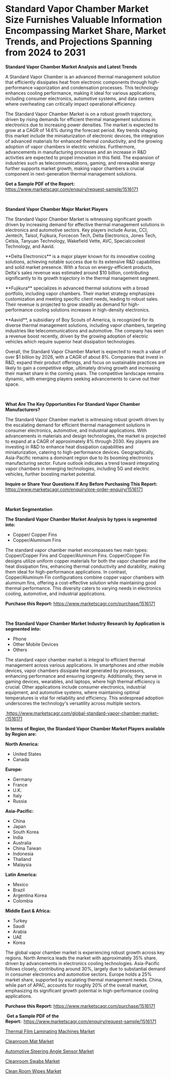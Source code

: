 <p><h1>Standard Vapor Chamber Market Size Furnishes Valuable Information Encompassing Market Share, Market Trends, and Projections Spanning from 2024 to 2031</h1></p><p><strong>Standard Vapor Chamber Market Analysis and Latest Trends</strong></p>
<p><p>A Standard Vapor Chamber is an advanced thermal management solution that efficiently dissipates heat from electronic components through high-performance vaporization and condensation processes. This technology enhances cooling performance, making it ideal for various applications, including consumer electronics, automotive systems, and data centers where overheating can critically impact operational efficiency.</p><p>The Standard Vapor Chamber Market is on a robust growth trajectory, driven by rising demands for efficient thermal management solutions in electronics due to increasing power densities. The market is expected to grow at a CAGR of 14.6% during the forecast period. Key trends shaping this market include the miniaturization of electronic devices, the integration of advanced materials for enhanced thermal conductivity, and the growing adoption of vapor chambers in electric vehicles. Furthermore, advancements in manufacturing processes and an increase in R&D activities are expected to propel innovation in this field. The expansion of industries such as telecommunications, gaming, and renewable energy further supports market growth, making vapor chambers a crucial component in next-generation thermal management solutions.</p></p>
<p><strong>Get a Sample PDF of the Report:&nbsp;</strong> <a href="https://www.marketscagr.com/enquiry/request-sample/1516171?utm_campaign=1802&utm_medium=2&utm_source=Github&utm_content=ia&utm_term=27102024&utm_id=standard-vapor-chamber">https://www.marketscagr.com/enquiry/request-sample/1516171</a></p>
<p>&nbsp;</p>
<p><strong>Standard Vapor Chamber Major Market Players</strong></p>
<p><p>The Standard Vapor Chamber Market is witnessing significant growth driven by increasing demand for effective thermal management solutions in electronics and automotive sectors. Key players include Auras, CCI, Jentech, Taisol, Fujikura, Forcecon Tech, Delta Electronics, Jones Tech, Celsia, Tanyuan Technology, Wakefield Vette, AVC, Specialcoolest Technology, and Aavid. </p><p>**Delta Electronics** is a major player known for its innovative cooling solutions, achieving notable success due to its extensive R&D capabilities and solid market presence. With a focus on energy-efficient products, Delta's sales revenue was estimated around $10 billion, contributing significantly to its growth trajectory in the thermal management segment.</p><p>**Fujikura** specializes in advanced thermal solutions with a broad portfolio, including vapor chambers. Their market strategy emphasizes customization and meeting specific client needs, leading to robust sales. Their revenue is projected to grow steadily as demand for high-performance cooling solutions increases in high-density electronics.</p><p>**Aavid**, a subsidiary of Boy Scouts of America, is recognized for its diverse thermal management solutions, including vapor chambers, targeting industries like telecommunications and automotive. The company has seen a revenue boost recently, driven by the growing adoption of electric vehicles which require superior heat dissipation technologies.</p><p>Overall, the Standard Vapor Chamber Market is expected to reach a value of over $1 billion by 2026, with a CAGR of about 8%. Companies that invest in R&D, expand their product offerings, and focus on sustainable practices are likely to gain a competitive edge, ultimately driving growth and increasing their market share in the coming years. The competitive landscape remains dynamic, with emerging players seeking advancements to carve out their space.</p></p>
<p>&nbsp;</p>
<p><strong>What Are The Key Opportunities For Standard Vapor Chamber Manufacturers?</strong></p>
<p><p>The Standard Vapor Chamber market is witnessing robust growth driven by the escalating demand for efficient thermal management solutions in consumer electronics, automotive, and industrial applications. With advancements in materials and design technologies, the market is projected to expand at a CAGR of approximately 8% through 2030. Key players are investing in R&D to enhance heat dissipation capabilities and miniaturization, catering to high-performance devices. Geographically, Asia-Pacific remains a dominant region due to its booming electronics manufacturing sector. Future outlook indicates a trend toward integrating vapor chambers in emerging technologies, including 5G and electric vehicles, further boosting market potential.</p></p>
<p><strong>Inquire or Share Your Questions If Any Before Purchasing This Report:</strong> <a href="https://www.marketscagr.com/enquiry/pre-order-enquiry/1516171?utm_campaign=1802&utm_medium=2&utm_source=Github&utm_content=ia&utm_term=27102024&utm_id=standard-vapor-chamber">https://www.marketscagr.com/enquiry/pre-order-enquiry/1516171</a></p>
<p>&nbsp;</p>
<p><strong>Market Segmentation</strong></p>
<p><strong>The Standard Vapor Chamber Market Analysis by types is segmented into:</strong></p>
<p><ul><li>Copper/ Copper Fins</li><li>Copper/Aluminum Fins</li></ul></p>
<p><p>The standard vapor chamber market encompasses two main types: Copper/Copper Fins and Copper/Aluminum Fins. Copper/Copper Fin designs utilize uniform copper materials for both the vapor chamber and the heat dissipation fins, enhancing thermal conductivity and durability, making them ideal for high-performance applications. In contrast, Copper/Aluminum Fin configurations combine copper vapor chambers with aluminum fins, offering a cost-effective solution while maintaining good thermal performance. This diversity caters to varying needs in electronics cooling, automotive, and industrial applications.</p></p>
<p><strong>Purchase this Report:&nbsp;</strong><a href="https://www.marketscagr.com/purchase/1516171?utm_campaign=1802&utm_medium=2&utm_source=Github&utm_content=ia&utm_term=27102024&utm_id=standard-vapor-chamber">https://www.marketscagr.com/purchase/1516171</a></p>
<p>&nbsp;</p>
<p><strong>The Standard Vapor Chamber Market Industry Research by Application is segmented into:</strong></p>
<p><ul><li>Phone</li><li>Other Mobile Devices</li><li>Others</li></ul></p>
<p><p>The standard vapor chamber market is integral to efficient thermal management across various applications. In smartphones and other mobile devices, vapor chambers dissipate heat generated by processors, enhancing performance and ensuring longevity. Additionally, they serve in gaming devices, wearables, and laptops, where high thermal efficiency is crucial. Other applications include consumer electronics, industrial equipment, and automotive systems, where maintaining optimal temperatures is vital for reliability and efficiency. This widespread adoption underscores the technology's versatility across multiple sectors.</p></p>
<p><a href="https://www.marketscagr.com/global-standard-vapor-chamber-market-r1516171?utm_campaign=1802&utm_medium=2&utm_source=Github&utm_content=ia&utm_term=27102024&utm_id=standard-vapor-chamber">&nbsp;https://www.marketscagr.com/global-standard-vapor-chamber-market-r1516171</a></p>
<p><strong>In terms of Region, the Standard Vapor Chamber Market Players available by Region are:</strong></p>
<p>
    <p> <strong> North America: </strong>
        <ul>
            <li>United States</li>
            <li>Canada</li>
        </ul>
        </p> 
    <p> <strong> Europe: </strong>
        <ul>
            <li>Germany</li>
            <li>France</li>
            <li>U.K.</li>
            <li>Italy</li>
            <li>Russia</li>
        </ul>
        </p> 
    <p> <strong> Asia-Pacific: </strong>
        <ul>
            <li>China</li>
            <li>Japan</li>
            <li>South Korea</li>
            <li>India</li>
            <li>Australia</li>
            <li>China Taiwan</li>
            <li>Indonesia</li>
            <li>Thailand</li>
            <li>Malaysia</li>
        </ul>
        </p> 
    <p> <strong> Latin America: </strong>
        <ul>
            <li>Mexico</li>
            <li>Brazil</li>
            <li>Argentina Korea</li>
            <li>Colombia</li>
        </ul>
        </p> 
    <p> <strong> Middle East & Africa: </strong>
        <ul>
            <li>Turkey</li>
            <li>Saudi</li>
            <li>Arabia</li>
            <li>UAE</li>
            <li>Korea</li>
        </ul>
    </p>
    </p>
<p><p>The global vapor chamber market is experiencing robust growth across key regions. North America leads the market with approximately 35% share, driven by advancements in electronics cooling technologies. Asia-Pacific follows closely, contributing around 30%, largely due to substantial demand in consumer electronics and automotive sectors. Europe holds a 25% market share, supported by escalating thermal management needs. China, while part of APAC, accounts for roughly 20% of the overall market, emphasizing its significant growth potential in high-performance cooling applications.</p></p>
<p><strong>Purchase this Report: </strong><a href="https://www.marketscagr.com/purchase/1516171?utm_campaign=1802&utm_medium=2&utm_source=Github&utm_content=ia&utm_term=27102024&utm_id=standard-vapor-chamber">https://www.marketscagr.com/purchase/1516171</a></p>
<p>&nbsp;<strong>Get a Sample PDF of the Report:&nbsp;&nbsp;</strong><a href="https://www.marketscagr.com/enquiry/request-sample/1516171?utm_campaign=1802&utm_medium=2&utm_source=Github&utm_content=ia&utm_term=27102024&utm_id=standard-vapor-chamber">https://www.marketscagr.com/enquiry/request-sample/1516171</a></p>
<p><strong></strong></p>
<p><p><a href="https://issuu.com/reportprime-2/docs/thermal-film-laminating-machines-ma_791e6818c96035?utm_campaign=1802&utm_medium=2&utm_source=Github&utm_content=ia&utm_term=27102024&utm_id=standard-vapor-chamber">Thermal Film Laminating Machines Market</a></p><p><a href="https://www.linkedin.com/pulse/cleanroom-mat-value-chain-analysis-from-raw-materials-end-user-ljs3c?trk=public_post_embed_feed-article-content&utm_campaign=1802&utm_medium=2&utm_source=Github&utm_content=ia&utm_term=27102024&utm_id=standard-vapor-chamber">Cleanroom Mat Market</a></p><p><a href="https://github.com/WashimHussain441/Market-Research-Report-List-1/blob/main/automotive-steering-angle-sensor-market.md?utm_campaign=1802&utm_medium=2&utm_source=Github&utm_content=ia&utm_term=27102024&utm_id=standard-vapor-chamber">Automotive Steering Angle Sensor Market</a></p><p><a href="https://www.linkedin.com/pulse/mapping-cleanroom-swabs-market-trends-challenges-breakthroughs-hhdwc?trk=public_post_embed_feed-article-content&utm_campaign=1802&utm_medium=2&utm_source=Github&utm_content=ia&utm_term=27102024&utm_id=standard-vapor-chamber">Cleanroom Swabs Market</a></p><p><a href="https://www.linkedin.com/pulse/clean-room-wipes-market-global-insights-regional-analysis-2024-wyi8c?trk=public_post_embed_feed-article-content&utm_campaign=1802&utm_medium=2&utm_source=Github&utm_content=ia&utm_term=27102024&utm_id=standard-vapor-chamber">Clean Room Wipes Market</a></p></p>